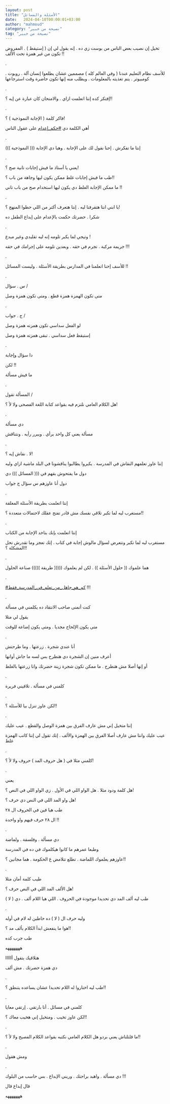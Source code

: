 ```yaml
---
layout: post
title: "الأسئلة والمسائل"
date:   2024-04-10T00:00:01+03:00
author: "mahmoud"
category: "نصيحة من خبير"
tag: "نصيحة من خبير"
---
```



تخيل إن نصيب بعض الناس من بوست زي ده . إنه يقول لي إن (
إستيقظ ) . المفروض تكون من غير همزة تحت الألف !!

.

للأسف نظام التعليم عندنا ( وفي العالم كله ) مصممين عشان
يطلعوا إنسان آلة . روبوت . كومبيوتر . يتم تغذيته بالمعلومات . ويطلب منه
إنها تكون حاضرة وقت استرجاعها

.

إفتكر كده إنتا اتعلمت ازاي . والامتحان كان عبارة عن إيه
؟!!

.

فاكر كلمة ( الإجابة النموذجية ) ؟!

أهي الكلمة دي
[<u>\#حكم\_إعدام</u>](https://www.facebook.com/hashtag/%D8%AD%D9%83%D9%85_%D8%A5%D8%B9%D8%AF%D8%A7%D9%85?__eep__=6&__cft__%5b0%5d=AZWk38LNIyIv4fjjoCWai8gknSTY_3oJ-VttPmCEg8LoUn4hxzhecl5CtFunS8u80qoxkHx37IsN0S_3x-ozsnqDyqU0R9kvGN-HOT0EjuHKyB57k1r1NykwfXBIf2Qj6hbfoJNcu4DWeLhF4KFGaCvnN4TpXPAGfsBYoKnG_D0dk94bs4Kvj790Frk0cAHjk50&__tn__=*NK-R)
على عقول الناس

.

إنتا ما تفكرش . إحنا نقول لك على الإجابة . وهيا دي
الإجابة ((( النموذجية )))

.

يعني يا أستاذ ما فيش إجابات تانية صح ؟!

طب ما فيش إجابات غلط ممكن يكون ليها وجاهة من باب
؟!!

ما ممكن الإجابة الغلط دي يكون ليها استخدام صح من باب
تاني !!

.

يا ابني انتا هتقرفنا ليه . إنتا هتعرف أكتر من اللي حطوا
المنهج ؟!

شكرا . حضرتك حكمت بالإعدام على إبداع الطفل ده

.

وتيجي لما يكبر تلومه إنه ليه تقليدي وغير مبدع !

جريمة مركبة . تجرم في حقه . وبعدين تلومه على إجرامك في
حقه !!!

.

للأسف إحنا اتعلمنا في المدارس بطريقة الأسئلة . وليست
المسائل !!

.

س . سؤال /

متى تكون الهمزة همزة قطع . ومتى تكون همزة وصل

.

ج . جواب /

لو الفعل سداسي تكون همزته همزة وصل

إستيقظ فعل سداسي . تبقى همزته همزة وصل

.

دا سؤال وإجابة

لكن !!

ما فيش مسألة

.

المسألة تقول /

هل الكلام العامي نلتزم فيه بقواعد كتابة اللغة الفصحى ولا
لأ ؟!

.

دي مسألة

مسألة يعني كل واحد برأي . ويبرر رأيه . ونتناقش

.

لا . نقاش إيه ؟!

إنتا عاوز تعلمهم النقاش في المدرسة . يكبروا يطالبوا
يناقشونا في البلد ماشية ازاي وليه

دول ما يفتحوش بقهم في ((( المسائل ))) دي

دول أنا عاوزهم س سؤال ج جواب

.

إنتا اتعلمت بطريقة الأسئلة المغلقة

مستغرب ليه لما تكبر تلاقي نفسك مش قادر تفتح عقلك
لاحتمالات متعددة ؟!!

.

إنتا اتعلمت بإنك بتاخد الإجابة من الكتاب

مستغرب ليه لما تكبر وتتعرض لسؤال مالوش إجابة في كتاب .
إنك تعجز وما تقدرش تحل المشكلة ؟!!

.

هما علموك (( حلول الأسئلة )) . لكن لم يعلموك ((((( طريقة
))))) صناعة الحلول

.

[<u>\#كم\_هو\_جاهل\_من\_تعلم\_في\_المدرسة\_فقط</u>](https://www.facebook.com/hashtag/%D9%83%D9%85_%D9%87%D9%88_%D8%AC%D8%A7%D9%87%D9%84_%D9%85%D9%86_%D8%AA%D8%B9%D9%84%D9%85_%D9%81%D9%8A_%D8%A7%D9%84%D9%85%D8%AF%D8%B1%D8%B3%D8%A9_%D9%81%D9%82%D8%B7?__eep__=6&__cft__%5b0%5d=AZWk38LNIyIv4fjjoCWai8gknSTY_3oJ-VttPmCEg8LoUn4hxzhecl5CtFunS8u80qoxkHx37IsN0S_3x-ozsnqDyqU0R9kvGN-HOT0EjuHKyB57k1r1NykwfXBIf2Qj6hbfoJNcu4DWeLhF4KFGaCvnN4TpXPAGfsBYoKnG_D0dk94bs4Kvj790Frk0cAHjk50&__tn__=*NK-R)
!!!

.

كنت أتمنى صاحب الانتقاد ده يكلمني في مسألة

يقول لي مثلا

متى يكون الإلحاح مجديا . ومتى يكون إضاعة للوقت

.

أنا عندي شجرة . زرعتها . وما طرحتش

أعرف منين إن الشجرة دي هتطرح بس لسه ما جاش أوانها

أو إنها أصلا مش هتطرح . ما ممكن تكون شجرة زينة حضرتك
وانا زرعتها بالغلط

.

كلمني في مسألة . تلاقيني فريرة

.

لكن عاوز تنزل بيا للأسئلة ؟!!

.

إنتا متخيل إني مش عارف الفرق بين همزة الوصل والقطع . عيب
عليك

عيب عليك وانتا مش عارف أصلا الفرق بين الهمزة والألف .
إنك تقول لي إنتا كاتب الهمزة غلط

.

كلمني مثلا في ( هل حروف المد ) حروف ولا لأ ؟!

.

يعني

هل كلمة ودود مثلا . هل الواو اللي في الأول . زي الواو
اللي في النص ؟!

هل واو المد اللي في النص دي حرف ؟!

طب هيا فين في الحروف ال ٢٨

ال ٢٨ حرف فيهم واو واحدة !!

.

دي مسألة . وفلسفة . ولماضة

وطبعا عمرهم ما كانوا هيكلموك في ده في المدرسة

عاوزهم يعلموك اللماضة . تطلع تتلامض ع الحكومة . هما
مجانين ؟!!

.

طيب كلمة أمان مثلا

هل الألف المد اللي في النص حرف ؟!

طب ليه ألف المد دي تحديدا موجودة في الحروف . اللي هيا
اللام ألف . دي ( لا )

.

وليه حرف ال ( لا ) ده حاطين له لام في أوله

هوا ما ينفعش ابدأ الكلام بألف مد ؟!!

طب جرب كده

هههههههه

هتلاقيك بتقول أااااا

دي همزة حضرتك . مش ألف

.

طب ليه اختاروا له اللام تحديدا عشان يساعده يتنطق
؟!!

.

كلمني في مسائل . أنا بارتقي . إرتقي معايا

لكن عاوز تخيب . ومتخيل إني هخيب معاك ؟!!

.

ما قلتلناش يعني بردو هل الكلام العامي نكتبه بقواعد
الكلام الفصيح ولا لأ ؟!!

.

ومش هقول

.

دي مسألة . واهبد براحتك . وريني الإبداع . بس حاسب من
البلوك !!!

قال إبداع قال

هههههههه
